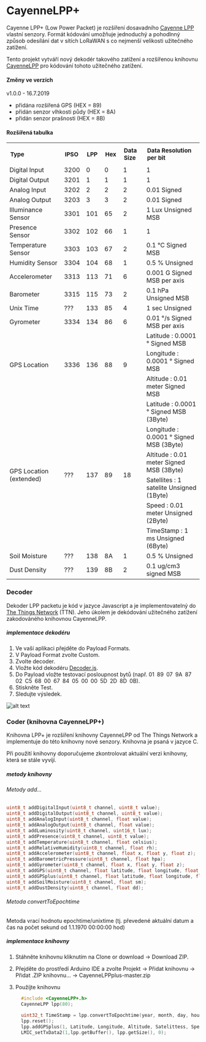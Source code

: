 # CayenneLPP+

Cayenne LPP+ (Low Power Packet) je rozšíření dosavadního [Cayenne LPP](https://mydevices.com/cayenne/docs/lora/#lora-how-lorawan-works) vlastní senzory. Formát kódování umožňuje jednoduchý a pohodlnný způsob odesílání dat v sítích LoRaWAN s co nejmenší velikosti užitečného zatížení.

Tento projekt vytváří nový dekodér takového zatížení a rozšířenou knihovnu [CayenneLPP](https://github.com/TheThingsNetwork/arduino-device-lib) pro kódování tohoto užitečného zatížení.

#### Změny ve verzích

v1.0.0 - 16.7.2019 
- přidána rozšířená GPS (HEX = 89)
- přidán senzor vlhkosti půdy (HEX = 8A)
- přidán senzor prašnosti (HEX = 8B)

#### Rozšířená tabulka

<table style="width: 100%;">
<tbody>
  <tr>
    <td style="font-size: 15px; padding: 10px;"><b>Type</b></td>
    <td style="font-size: 15px; padding: 10px;"><b>IPSO</b></td>
    <td style="font-size: 15px; padding: 10px;"><b>LPP</b></td>
    <td style="font-size: 15px; padding: 10px;"><b>Hex</b></td>
    <td style="font-size: 15px; padding: 10px;"><b>Data Size</b></td>
    <td style="font-size: 15px; padding: 10px;"><b>Data Resolution per bit</b></td>
  </tr>
  <tr>
    <td>Digital Input</td>
    <td>3200</td>
    <td>0</td>
    <td>0</td>
    <td>1</td>
    <td>1</td>
  </tr>
  <tr>
    <td>Digital Output</td>
    <td>3201</td>
    <td>1</td>
    <td>1</td>
    <td>1</td>
    <td>1</td>
  </tr>
  <tr>
    <td>Analog Input</td>
    <td>3202</td>
    <td>2</td>
    <td>2</td>
    <td>2</td>
    <td>0.01 Signed</td>
  </tr>
  <tr>
    <td>Analog Output</td>
    <td>3203</td>
    <td>3</td>
    <td>3</td>
    <td>2</td>
    <td>0.01 Signed</td>
  </tr>
  <tr>
    <td>Illuminance Sensor</td>
    <td>3301</td>
    <td>101</td>
    <td>65</td>
    <td>2</td>
    <td>1 Lux Unsigned MSB</td>
  </tr>
  <tr>
    <td>Presence Sensor</td>
    <td>3302</td>
    <td>102</td>
    <td>66</td>
    <td>1</td>
    <td>1</td>
  </tr>
  <tr>
    <td>Temperature Sensor</td>
    <td>3303</td>
    <td>103</td>
    <td>67</td>
    <td>2</td>
    <td>0.1 °C Signed MSB</td>
  </tr>
  <tr>
    <td>Humidity Sensor</td>
    <td>3304</td>
    <td>104</td>
    <td>68</td>
    <td>1</td>
    <td>0.5 % Unsigned</td>
  </tr>
  <tr>
    <td>Accelerometer</td>
    <td>3313</td>
    <td>113</td>
    <td>71</td>
    <td>6</td>
    <td>0.001 G Signed MSB per axis</td>
  </tr>
  <tr>
    <td>Barometer</td>
    <td>3315</td>
    <td>115</td>
    <td>73</td>
    <td>2</td>
    <td>0.1 hPa Unsigned MSB</td>
  </tr>
  <tr>
  <tr>
    <td>Unix Time</td>
    <td>???</td>
    <td>133</td>
    <td>85</td>
    <td>4</td>
    <td>1 sec Unsigned</td>
  </tr>
  <tr>
    <td>Gyrometer</td>
    <td>3334</td>
    <td>134</td>
    <td>86</td>
    <td>6</td>
    <td>0.01 °/s Signed MSB per axis</td>
  </tr>
  <tr>
    <td rowspan="3">GPS Location</td>
    <td rowspan="3">3336</td>
    <td rowspan="3">136</td>
    <td rowspan="3">88</td>
    <td rowspan="3">9</td>
    <td>Latitude : 0.0001 ° Signed MSB</td>
    </tr>
    <tr>
    <td>Longitude : 0.0001 ° Signed MSB</td>
    </tr>
    <tr>
    <td>Altitude : 0.01 meter Signed MSB</td>
  </tr>

  <tr>
    <td rowspan="6">GPS Location (extended)</td>
    <td rowspan="6">???</td>
    <td rowspan="6">137</td>
    <td rowspan="6">89</td>
    <td rowspan="6">18</td>
    <td>Latitude : 0.0001 ° Signed MSB (3Byte)</td>
    </tr>
    <tr>
      <td>Longitude : 0.0001 ° Signed MSB (3Byte)</td>
    </tr>
    <tr>
      <td>Altitude : 0.01 meter Signed MSB (3Byte)</td>
    </tr>
    <tr>
      <td>Satellites : 1 satelite Unsigned (1Byte)</td>
    </tr>
    <tr>
      <td>Speed : 0.01 meter Unsigned (2Byte)</td>
    </tr>
    <tr>
      <td>TimeStamp : 1 ms Unsigned (6Byte)</td>
  </tr>
  <tr>
    <td>Soil Moisture</td>
    <td>???</td>
    <td>138</td>
    <td>8A</td>
    <td>1</td>
    <td>0.5 % Unsigned</td>
  </tr>
  <tr>
    <td>Dust Density</td>
    <td>???</td>
    <td>139</td>
    <td>8B</td>
    <td>2</td>
    <td>0.1 ug/cm3 signed MSB</td>
  </tr>
</tbody>
</table>


### Decoder

Dekoder LPP packetu je kód v jazyce Javascript a je implementovatelný do [The Things Network](https://www.thethingsnetwork.org/) (TTN). Jeho úkolem je dekódování užitečného zatížení zakodováného knihovnou CayenneLPP.

##### implementace dekodéru

1. Ve vaší aplikaci přejděte do Payload Formats.
2. V Payload Format zvolte Custom.
3. Zvolte decoder.
4. Vložte kód dekodéru [Decoder.js](https://github.com/davidvasicek/LPPplus/blob/master/decoder.js).
5. Do Payload vložte testovací posloupnost bytů (např. 01 89 07 9A 87 02 C5 68 00 67 84 05 00 00 5D 2D 8D 0B).
6. Stiskněte Test.
7. Sledujte výsledek.

![alt text](https://github.com/davidvasicek/LPPplus/blob/master/img/decoder_implement.png "Logo Title Text 1")

### Coder (knihovna CayenneLPP+)

Knihovna LPP+ je rozšíření knihovny CayenneLPP od The Things Network a implementuje do této knihovny nové senzory. Knihovna je psaná v jazyce C. 

Při použití knihovny doporučujeme zkontrolovat aktuální verzi knihovny, která se stále vyvíjí.

##### metody knihovny

###### Metody add...
```c
uint8_t addDigitalInput(uint8_t channel, uint8_t value);
uint8_t addDigitalOutput(uint8_t channel, uint8_t value);
uint8_t addAnalogInput(uint8_t channel, float value);
uint8_t addAnalogOutput(uint8_t channel, float value);
uint8_t addLuminosity(uint8_t channel, uint16_t lux);
uint8_t addPresence(uint8_t channel, uint8_t value);
uint8_t addTemperature(uint8_t channel, float celsius);
uint8_t addRelativeHumidity(uint8_t channel, float rh);
uint8_t addAccelerometer(uint8_t channel, float x, float y, float z);
uint8_t addBarometricPressure(uint8_t channel, float hpa);
uint8_t addGyrometer(uint8_t channel, float x, float y, float z);
uint8_t addGPS(uint8_t channel, float latitude, float longitude, float meters);
uint8_t addGPSplus(uint8_t channel, float latitude, float longitude, float meters, int satellites, float speed, long timestamp);
uint8_t addSoilMoisture(uint8_t channel, float sm);
uint8_t addDustDensity(uint8_t channel, float dd);
```

###### Metoda convertToEpochtime
Metoda vrací hodnotu epochtime/unixtime (tj. převedené aktuální datum a čas na počet sekund od 1.1.1970 00:00:00 hod)

##### implementace knihovny

1. Stáhněte knihovnu kliknutím na Clone or download -> Download ZIP.
2. Přejděte do prostředí Arduino IDE a zvolte Projekt -> Přidat knihovnu -> Přidat .ZIP knihovnu... -> CayenneLPPplus-master.zip
3. Použíjte knihovnu

    ```c
      #include <CayenneLPP+.h>
      CayenneLPP lpp(80);
      
      uint32_t TimeStamp = lpp.convertToEpochtime(year, month, day, hour, minute, second);
      lpp.reset();
      lpp.addGPSplus(1, Latitude, Longitude, Altitude, Satelittess, Speed, TimeStamp);
      LMIC_setTxData2(1,lpp.getBuffer(), lpp.getSize(), 0);  
    ```
